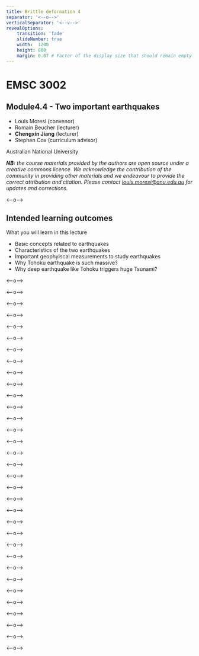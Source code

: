 ```yaml
---
title: Brittle deformation 4
separator: '<--o-->'
verticalSeparator: '<--v-->'
revealOptions:
    transition: 'fade'
    slideNumber: true
    width:  1200
    height: 800
    margin: 0.07 # Factor of the display size that should remain empty around the content (7% typically)
---
```


# EMSC 3002

## Module4.4 - Two important earthquakes

  - Louis Moresi (convenor)
  - Romain Beucher (lecturer)
  - **Chengxin Jiang** (lecturer)
  - Stephen Cox (curriculum advisor)

Australian National University

_**NB:** the course materials provided by the authors are open source under a creative commons licence. 
We acknowledge the contribution of the community in providing other materials and we endeavour to 
provide the correct attribution and citation. Please contact louis.moresi@anu.edu.au for updates and 
corrections._

<--o-->

## Intended learning outcomes

What you will learn in this lecture

- Basic concepts related to earthquakes
- Characteristics of the two earthquakes
- Important geophyiscal measurements to study earthquakes
- Why Tohoku earthquake is such massive?
- Why deep earthquake like Tohoku triggers huge Tsunami?

<--o-->

<!-- .slide: data-background="Figures-Brittle_deformation4/slide1.jpg" -->

<--o-->

<!-- .slide: data-background="Figures-Brittle_deformation4/slide2.jpg" -->

<--o-->

<!-- .slide: data-background="Figures-Brittle_deformation4/slide3.jpg" -->

<--o-->

<!-- .slide: data-background="Figures-Brittle_deformation4/slide4.jpg" -->

<--o-->

<!-- .slide: data-background="Figures-Brittle_deformation4/slide5.jpg" -->

<--o-->

<!-- .slide: data-background="Figures-Brittle_deformation4/slide6.jpg" -->

<--o-->

<!-- .slide: data-background="Figures-Brittle_deformation4/slide7.jpg" -->

<--o-->

<!-- .slide: data-background="Figures-Brittle_deformation4/slide8.jpg" -->

<--o-->

<!-- .slide: data-background="Figures-Brittle_deformation4/slide9.jpg" -->

<--o-->

<!-- .slide: data-background="Figures-Brittle_deformation4/slide11.jpg" -->

<--o-->

<!-- .slide: data-background="Figures-Brittle_deformation4/slide12.jpg" -->

<--o-->

<!-- .slide: data-background="Figures-Brittle_deformation4/slide13.jpg" -->

<--o-->

<!-- .slide: data-background="Figures-Brittle_deformation4/slide14.jpg" -->

<--o-->

<!-- .slide: data-background="Figures-Brittle_deformation4/slide15.jpg" -->

<--o-->

<!-- .slide: data-background="Figures-Brittle_deformation4/slide16.jpg" -->

<--o-->

<!-- .slide: data-background="Figures-Brittle_deformation4/slide17.jpg" -->

<--o-->

<!-- .slide: data-background="Figures-Brittle_deformation4/slide18.jpg" -->

<--o-->

<!-- .slide: data-background="Figures-Brittle_deformation4/slide19.jpg" -->

<--o-->

<!-- .slide: data-background="Figures-Brittle_deformation4/slide20.jpg" -->

<--o-->

<!-- .slide: data-background="Figures-Brittle_deformation4/slide21.jpg" -->

<--o-->

<!-- .slide: data-background="Figures-Brittle_deformation4/slide22.jpg" -->

<--o-->

<!-- .slide: data-background="Figures-Brittle_deformation4/slide23.jpg" -->

<--o-->

<!-- .slide: data-background="Figures-Brittle_deformation4/slide24.jpg" -->

<--o-->

<!-- .slide: data-background="Figures-Brittle_deformation4/slide25.jpg" -->

<--o-->

<!-- .slide: data-background="Figures-Brittle_deformation4/slide26.jpg" -->

<--o-->

<!-- .slide: data-background="Figures-Brittle_deformation4/slide27.jpg" -->

<--o-->

<!-- .slide: data-background="Figures-Brittle_deformation4/slide28.jpg" -->

<--o-->

<!-- .slide: data-background="Figures-Brittle_deformation4/slide29.jpg" -->

<--o-->

<!-- .slide: data-background="Figures-Brittle_deformation4/slide30.jpg" -->

<--o-->

<!-- .slide: data-background="Figures-Brittle_deformation4/slide31.jpg" -->

<--o-->

<!-- .slide: data-background="Figures-Brittle_deformation4/slide32.jpg" -->

<--o-->

<!-- .slide: data-background="Figures-Brittle_deformation4/slide33.jpg" -->

<--o-->

<!-- .slide: data-background="Figures-Brittle_deformation4/slide34.jpg" -->

